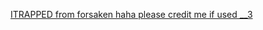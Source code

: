 [ITRAPPED from forsaken haha please credit me if used __3](https://github.com/user-attachments/assets/fbb25d2b-6f14-4b96-a750-10e797100d6d)
